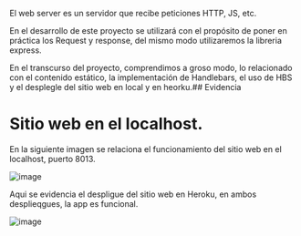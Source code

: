 El web server es un servidor que recibe peticiones HTTP, JS, etc.

En el desarrollo de este proyecto se utilizará con el propósito de poner en práctica los  Request y response, del mismo modo utilizaremos la libreria express.

En el transcurso del proyecto, comprendimos a groso modo, lo relacionado con el contenido estático, la implementación de Handlebars, el uso de HBS y el desplegle del sitio web en local y en heorku.## Evidencia

# Sitio web en el localhost.

En la siguiente imagen se relaciona el funcionamiento del sitio web en el localhost, puerto 8013.

![image](https://user-images.githubusercontent.com/105325805/196012346-3507c4cc-46b7-4aac-9eee-c373a4700832.png)


Aqui se evidencia el despligue del sitio web en Heroku, en ambos desplieqgues, la app es funcional.


![image](https://user-images.githubusercontent.com/105325805/196012365-accc7e12-00bb-4e7a-bc8b-8bfb23aa9c88.png)
